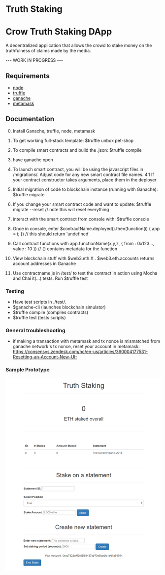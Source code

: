 # Truth Staking


# Crow Truth Staking DApp

A decentralized application that allows the crowd to stake money on the truthfulness of claims made by the media.

--- WORK IN PROGRESS ---

## Requirements
+ [node](https://nodejs.org/en/)
+ [truffle](https://www.npmjs.com/package/truffle)
+ [ganache](https://truffleframework.com/ganache)
+ [metamask](https://metamask.io/)


## Documentation

0. Install Ganache, truffle, node, metamask

1. To get working full-stack template: $truffle unbox pet-shop 
2. To compile smart contracts and build the .json: $truffle compile
3. have ganache open
4. To launch smart contract, you will be using the javascript files in /migrations/. Adjust code for any new smart contract file names.
4.1 If your contract constructor takes arguments, place them in the deployer
5. Initial migration of code to blockchain instance (running with Ganache): $truffle migrate
6. If you change your smart contract code and want to update: $truffle migrate --reset // note this will reset everything
7. interact with the smart contract from console with: $truffle console
8. Once in console, enter $contractName.deployed().then(function(i) { app = i; }) // this should return 'undefined'
9. Call contract functions with app.functionName(x,y,z, { from : 0x123..., value : 10 }) // {} contains metadata for the function
10. View blockchain stuff with $web3.eth.X . $web3.eth.accounts returns account addresses in Ganache
11. Use contractname.js in /test/ to test the contract in action using Mocha and Chai it(...) tests. Run $truffle test

### Testing
+ Have test scripts in ./test/. 
+ $ganache-cli   (launches blockchain simulator)
+ $truffle compile (compiles contracts)
+ $truffle test   (tests scripts)

### General troubleshooting
+ if making a transaction with metamask and tx nonce is mismatched from ganache network's tx nonce, reset your account in metamask:
https://consensys.zendesk.com/hc/en-us/articles/360004177531-Resetting-an-Account-New-UI-

### Sample Prototype
![crow prototype](https://github.com/krisbuote/crow/blob/master/src/images/prototype_interface.PNG "Sample prototype")
